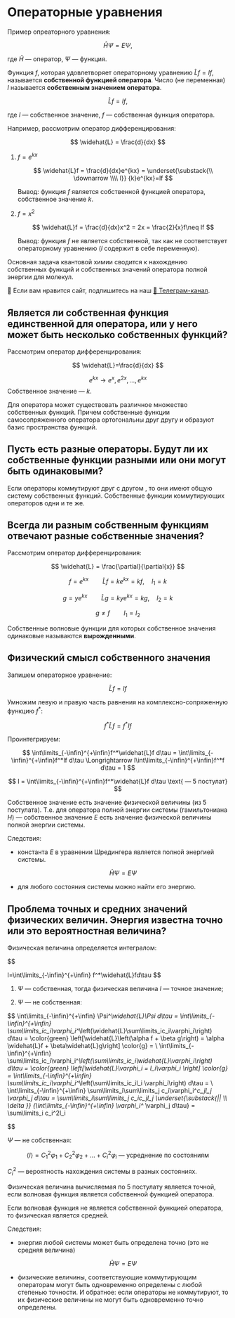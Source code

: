 # Операторные уравнения

Пример опреаторного уравнения:

$$
\widehat H\Psi=E\Psi,
$$

где $\widehat H$ — оператор, $\Psi$ — функция.


Функция $f$, которая удовлетворяет операторному уравнению $\widehat Lf = lf$, называется **собственной функцией оператора**. Число (не переменная) $l$ называется **собственным значением оператора**.

$$
\widehat Lf = lf,
$$

где $l$ — собственное значение, $f$ — собственная функция оператора.

Например, рассмотрим оператор дифференцирования:

$$
\widehat{L} = \frac{d}{dx}
$$


1. $f=e^{kx}$

    $$
    \widehat{L}f = \frac{d}{dx}e^{kx} = \underset{\substack{\\
    \downarrow \\\\ 
    l}}
    {k}e^{kx}=lf
    $$

    Вывод: функция $f$ является собственной функцией оператора, собственное значение  $k$.

2. $f = x^2$

    $$
    \widehat{L}f = \frac{d}{dx}x^2 = 2x = \frac{2}{x}f\neq lf
    $$

    Вывод: функция $f$ не является собственной, так как не соответствует операторному уравнению ($l$ содержит в себе переменную).

Основная задача квантовой химии сводится к нахождению собственных функций и собственных значений оператора полной энергии для молекул.


<div class="pagination-nav__link">🙏 Если вам нравится сайт, подпишитесь на наш <a href="https://t.me/+JfpTv9CJlwQ0MThi">🔗 Телеграм-канал</a>.</div>

## Является ли собственная функция единственной для оператора, или у него может быть несколько собственных функций?

Рассмотрим оператор дифференцирования:

$$
\widehat{L}=\frac{d}{dx}
$$

$$
e^{kx} \longrightarrow e^x,e^{2x},...,e^{kx}
$$
Собственное значение — $k$.


Для оператора может существовать различное множество собственных функций. Причем собственные функции самосопряженного оператора ортогональны друг другу и образуют базис пространства функций.

## Пусть есть разные операторы. Будут ли их собственные функции разными или они могут быть одинаковыми?

Если операторы коммутируют друг с другом , то они имеют общую систему собственных функций. Собственные функции коммутирующих операторов одни и те же.

## Всегда ли разным собственным функциям отвечают разные собственные значения?

Рассмотрим оператор дифференцирования:

$$
\widehat{L} = \frac{\partial}{\partial{x}}
$$

$$
f = e^{kx} \qquad \widehat{L}f = ke^{kx} = kf, \quad l_1 =k
$$

$$
g = ye^{kx} \qquad \widehat{L}g = kye^{kx} = kg, \quad l_2 =k
$$

$$
g\neq f\qquad l_1=l_2
$$

Собственные волновые функции для которых собственное значения одинаковые называются **вырожденными**.

## Физический смысл собственного значения

Запишем операторное уравнение:

$$
\widehat{L}f=lf
$$

Умножим левую и правую часть равнения на комплексно-сопряженную функцию $f^*$:

$$
f^*\widehat{L}f=f^*lf
$$

Проинтегрируем:

$$
\int\limits_{-\infin}^{+\infin}f^*\widehat{L}f d\tau = \int\limits_{-\infin}^{+\infin}f^*lf d\tau \Longrightarrow l\int\limits_{-\infin}^{+\infin}f^*f d\tau = 1
$$

$$
l = \int\limits_{-\infin}^{+\infin}f^*\widehat{L}f d\tau \text{ — 5 постулат}
$$

Собственное значение есть значение физической величины (из 5 постулата). Т.е. для оператора полной энергии системы (гамильтониана $H$) — собственное значение $E$ есть значение физической величины полной энергии системы.

Следствия:

* константа $E$ в уравнении Шредингера является полной энергией системы.

    $$
    \widehat{H}\Psi = E\Psi
    $$

* для любого состояния системы можно найти его энергию.

## Проблема точных и средних значений физических величин. Энергия известна точно или это вероятностная величина?

Физическая величина определяется интегралом:

$$

l=\int\limits_{-\infin}^{+\infin} f^*\widehat{L}fd\tau
$$


1) $\Psi$ — собственная, тогда физическая величина $l$ — точное значение;

2) $\Psi$ — не собственная:

$$
\int\limits_{-\infin}^{+\infin} \Psi^*\widehat{L}\Psi d\tau = 
\int\limits_{-\infin}^{+\infin} \sum\limits_ic_i\varphi_i^*\left(\widehat{L}\sum\limits_ic_i\varphi_i\right) d\tau =
\color{green} \left[\widehat{L}\left(\alpha f + \beta g\right) = \alpha \widehat{L}f + \beta\widehat{L}g\right] \color{g} = \\
\int\limits_{-\infin}^{+\infin} \sum\limits_ic_i\varphi_i^*\left(\sum\limits_ic_i\widehat{L}\varphi_i\right) d\tau =
\color{green} \left[\widehat{L}\varphi_i = l_i\varphi_i \right] \color{g} = 
\int\limits_{-\infin}^{+\infin} \sum\limits_ic_i\varphi_i^*\left(\sum\limits_ic_il_i \varphi_i\right) d\tau = \\
\int\limits_{-\infin}^{+\infin} \sum\limits_i\sum\limits_j c_i\varphi_i^*c_jl_j \varphi_j d\tau =
\sum\limits_i\sum\limits_j c_ic_jl_j \underset{\substack{|| \\\\
    \delta
}} 
{\int\limits_{-\infin}^{+\infin} \varphi_i^* \varphi_j d\tau}  = \sum\limits_i c_i^2l_i

$$

$\Psi$ — не собственная:

$$
\left\langle l \right\rangle = C_1^2\varphi_1 + C_2^2\varphi_2 + ... + C_i^2\varphi_i \text{ — усреднение по состояниям}
$$

$C_i^2$ — вероятность нахождения системы в разных состояниях.

Физическая величина вычисляемая по 5 постулату является точной, если волновая функция является собственной функцией оператора.

Если волновая функция не является собственной функцией оператора, то физическая является средней.

Следствия:

* энергия любой системы может быть определена точно (это не средняя величина)

    $$
    \widehat{H}\Psi=E\Psi
    $$

* физические величины, соответствующие коммутирующим операторам могут быть одновременно определены с любой степенью точности. И обратное: если операторы не коммутируют, то их физические величины не могут быть одновременно точно определены.

